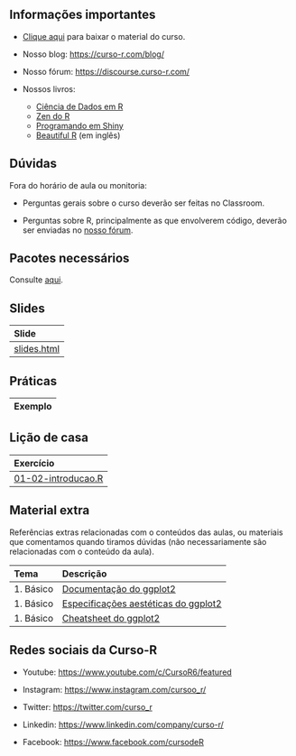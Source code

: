 
<!-- README.md is generated from README.Rmd. Please edit that file -->

## Informações importantes

- [Clique
  aqui](https://github.com/curso-r/202303-visualizacao/archive/refs/heads/main.zip)
  para baixar o material do curso.

- Nosso blog: <https://curso-r.com/blog/>

- Nosso fórum: <https://discourse.curso-r.com/>

- Nossos livros:

  - [Ciência de Dados em R](https://livro.curso-r.com/)
  - [Zen do R](https://curso-r.github.io/zen-do-r/)
  - [Programando em Shiny](https://programando-em-shiny.curso-r.com/)
  - [Beautiful R](https://curso-r.github.io/beautiful-r/) (em inglês)

## Dúvidas

Fora do horário de aula ou monitoria:

- Perguntas gerais sobre o curso deverão ser feitas no Classroom.

- Perguntas sobre R, principalmente as que envolverem código, deverão
  ser enviadas no [nosso fórum](https://discourse.curso-r.com/).

## Pacotes necessários

Consulte
[aqui](https://github.com/curso-r/main-visualizacao#pacotes-necess%C3%A1rios).

## Slides

| Slide                                                                                     |
|:------------------------------------------------------------------------------------------|
| [slides.html](https://curso-r.github.io/202303-visualizacao/materiais/slides/slides.html) |

## Práticas

| Exemplo |
|:--------|

## Lição de casa

| Exercício                                                                                                   |
|:------------------------------------------------------------------------------------------------------------|
| [01-02-introducao.R](https://curso-r.github.io/202303-visualizacao/materiais/exercicios/01-02-introducao.R) |

## Material extra

Referências extras relacionadas com o conteúdos das aulas, ou materiais
que comentamos quando tiramos dúvidas (não necessariamente são
relacionadas com o conteúdo da aula).

| Tema       | Descrição                                                                                            |
|:-----------|:-----------------------------------------------------------------------------------------------------|
| 1\. Básico | [Documentação do ggplot2](https://ggplot2.tidyverse.org/reference/index.html)                        |
| 1\. Básico | [Especificações aestéticas do ggplot2](https://ggplot2.tidyverse.org/articles/ggplot2-specs.html)    |
| 1\. Básico | [Cheatsheet do ggplot2](https://github.com/rstudio/cheatsheets/blob/main/data-visualization-2.1.pdf) |

## Redes sociais da Curso-R

- Youtube: <https://www.youtube.com/c/CursoR6/featured>

- Instagram: <https://www.instagram.com/cursoo_r/>

- Twitter: <https://twitter.com/curso_r>

- Linkedin: <https://www.linkedin.com/company/curso-r/>

- Facebook: <https://www.facebook.com/cursodeR>
